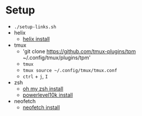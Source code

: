 # Setup
- `./setup-links.sh`
- helix
  - [helix install](https://docs.helix-editor.com/install.html)
- tmux
  - 'git clone https://github.com/tmux-plugins/tpm ~/.config/tmux/plugins/tpm'
  - `tmux`
  - `tmux source ~/.config/tmux/tmux.conf`
  - `ctrl` + `j`, `I`
- zsh
  - [oh my zsh install](https://ohmyz.sh/#install)
  - [powerlevel10k install](https://github.com/romkatv/powerlevel10k#oh-my-zsh)
- neofetch
  - [neofetch install](https://github.com/dylanaraps/neofetch/wiki/Installation)
